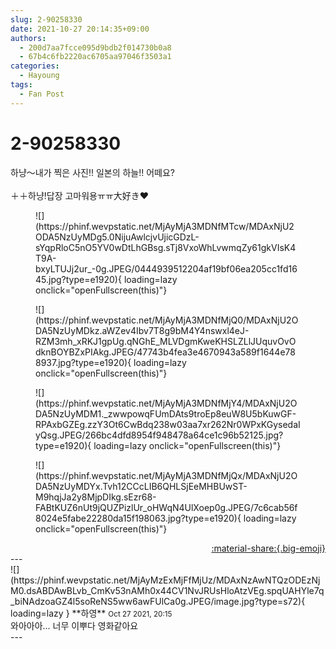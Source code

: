 ```yaml
---
slug: 2-90258330
date: 2021-10-27 20:14:35+09:00
authors:
  - 200d7aa7fcce095d9bdb2f014730b0a8
  - 67b4c6fb2220ac6705aa97046f3503a1
categories:
  - Hayoung
tags:
  - Fan Post
---
```


# 2-90258330

<div class="post-container" markdown="1">
<div class="content-container md-sidebar__scrollwrap" markdown="1">

하냥〜내가 찍은 사진!! 일본의 하늘!! 어떼요?<br><br>＋＋하냥!답장 고마워용ㅠㅠ大好き❤
<figure markdown="1">
![](https://phinf.wevpstatic.net/MjAyMjA3MDNfMTcw/MDAxNjU2ODA5NzUyMDg5.0NijuAwlcjvUjicGDzL-sYqpRloC5nO5YV0wDtLhGBsg.sTj8VxoWhLvwmqZy61gkVIsK4T9A-bxyLTUJj2ur_-0g.JPEG/0444939512204af19bf06ea205cc1fd1645.jpg?type=e1920){ loading=lazy onclick="openFullscreen(this)"}
</figure>

<figure markdown="1">
![](https://phinf.wevpstatic.net/MjAyMjA3MDNfMjQ0/MDAxNjU2ODA5NzUyMDkz.aWZev4Ibv7T8g9bM4Y4nswxl4eJ-RZM3mh_xRKJ1gpUg.qNGhE_MLVDgmKweKHSLZLlJUquvOvOdknBOYBZxPIAkg.JPEG/47743b4fea3e4670943a589f1644e788937.jpg?type=e1920){ loading=lazy onclick="openFullscreen(this)"}
</figure>

<figure markdown="1">
![](https://phinf.wevpstatic.net/MjAyMjA3MDNfMjY4/MDAxNjU2ODA5NzUyMDM1._zwwpowqFUmDAts9troEp8euW8U5bKuwGF-RPAxbGZEg.zzY3Ot6CwBdq238w03aa7xr262Nr0WPxKGysedaIyQsg.JPEG/266bc4dfd8954f948478a64ce1c96b52125.jpg?type=e1920){ loading=lazy onclick="openFullscreen(this)"}
</figure>

<figure markdown="1">
![](https://phinf.wevpstatic.net/MjAyMjA3MDNfMjQx/MDAxNjU2ODA5NzUyMDYx.Tvh12CCcLIB6QHLSjEeMHBUwST-M9hqjJa2y8MjpDIkg.sEzr68-FABtKUZ6nUt9jQUZPizlUr_oHWqN4UlXoep0g.JPEG/7c6cab56f8024e5fabe22280da15f198063.jpg?type=e1920){ loading=lazy onclick="openFullscreen(this)"}
</figure>


</div>
</div>

<div style="text-align: right;" markdown="1">
<a href="https://weverse.io/fromis9/fanpost/2-90258330" style="text-align: right;">:material-share:{.big-emoji}</a>
</div>
---

<div class="comments-container md-sidebar__scrollwrap" markdown="1">
<div class="comment" markdown="1">
<div class='id-container' markdown="1">
![](https://phinf.wevpstatic.net/MjAyMzExMjFfMjUz/MDAxNzAwNTQzODEzNjM0.dsABDAwBLvb_CmKv53nAMh0x44CV1NvJRUsHloAtzVEg.spqUAHYle7q_biNAdzoaGZ4l5soReNS5ww6awFUlCa0g.JPEG/image.jpg?type=s72){ loading=lazy }
**<span class="artist">하영</span>** <small>Oct 27 2021, 20:15</small><br>
</div>
<div class='comment-body' markdown="1">
와아아아... 너무 이뿌다 영화같아요
</div>
</div>
</div>
---
